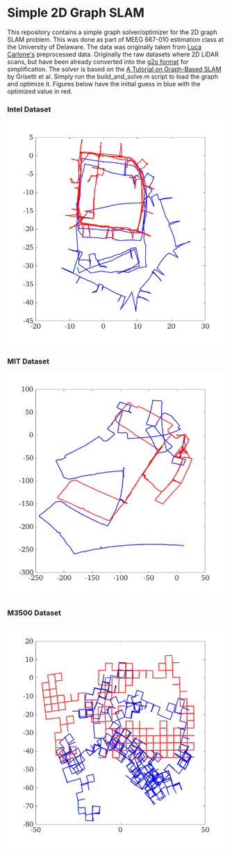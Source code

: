 # Simple 2D Graph SLAM


This repository contains a simple graph solver/optimizer for the 2D graph SLAM problem.
This was done as part of MEEG 667-010 estimation class at the University of Delaware.
The data was originally taken from [Luca Carlone's](https://lucacarlone.mit.edu/datasets/) preprocessed data.
Originally the raw datasets where 2D LiDAR scans, but have been already converted into the [g2o format](data/g2oVStoro.pdf) for simplification.
The solver is based on the [A Tutorial on Graph-Based SLAM](data/grisetti10titsmag.pdf) by Grisetti et al.
Simply run the build_and_solve.m script to load the graph and optimize it.
Figures below have the initial guess in blue with the optimized value in red.


### Intel Dataset

![intel dataset](output/input_INTEL_g2o.png)



### MIT Dataset

![MIT dataset](output/input_MITb_g2o.png)



### M3500 Dataset

![M3500 dataset](output/input_M3500_g2o.png)





